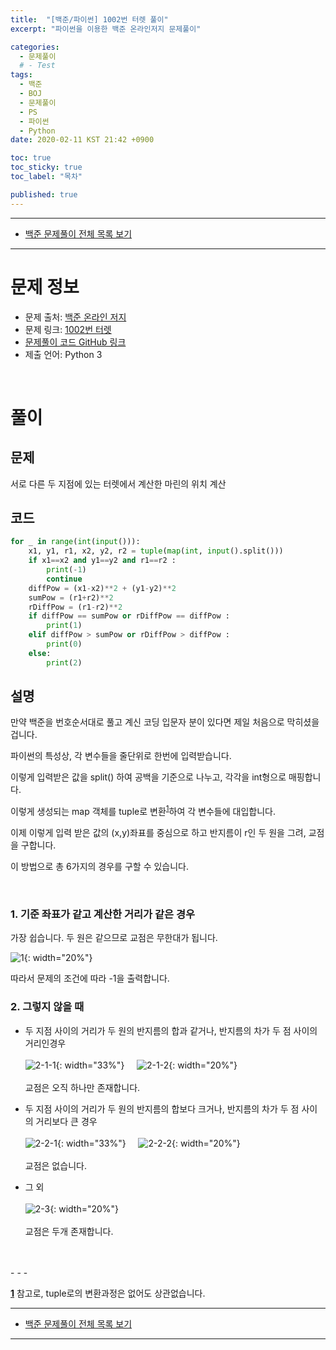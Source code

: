 ```yaml
---
title:  "[백준/파이썬] 1002번 터렛 풀이"
excerpt: "파이썬을 이용한 백준 온라인저지 문제풀이"

categories:
  - 문제풀이
  # - Test
tags:
  - 백준
  - BOJ
  - 문제풀이
  - PS
  - 파이썬
  - Python
date: 2020-02-11 KST 21:42 +0900

toc: true
toc_sticky: true
toc_label: "목차"

published: true
---
```


- - -

 - [백준 문제풀이 전체 목록 보기](/boj)

- - -

# 문제 정보
 - 문제 출처: [백준 온라인 저지](http://boj.kr/)
 - 문제 링크: [1002번 터렛](https://www.acmicpc.net/problem/1002)
 - [문제풀이 코드 GitHub 링크](https://github.com/NeoMindStd/CodingLife)
 - 제출 언어: Python 3
 
 <br>

# 풀이

## 문제
서로 다른 두 지점에 있는 터렛에서 계산한 마린의 위치 계산

## 코드

```python
for _ in range(int(input())):
    x1, y1, r1, x2, y2, r2 = tuple(map(int, input().split()))
    if x1==x2 and y1==y2 and r1==r2 :
        print(-1)
        continue
    diffPow = (x1-x2)**2 + (y1-y2)**2
    sumPow = (r1+r2)**2
    rDiffPow = (r1-r2)**2
    if diffPow == sumPow or rDiffPow == diffPow :
        print(1)
    elif diffPow > sumPow or rDiffPow > diffPow :
        print(0)
    else:
        print(2)            

```

## 설명
만약 백준을 번호순서대로 풀고 계신 코딩 입문자 분이 있다면 제일 처음으로 막히셨을 겁니다.

파이썬의 특성상, 각 변수들을 줄단위로 한번에 입력받습니다.

이렇게 입력받은 값을 split() 하여 공백을 기준으로 나누고, 각각을 int형으로 매핑합니다.

이렇게 생성되는 map 객체를 tuple로 변환<sup id="tupleH">[1](#tupleT)</sup>하여 각 변수들에 대입합니다.

이제 이렇게 입력 받은 값의 (x,y)좌표를 중심으로 하고 반지름이 r인 두 원을 그려, 교점을 구합니다.

이 방법으로 총 6가지의 경우를 구할 수 있습니다.

<br>

### 1. 기준 좌표가 같고 계산한 거리가 같은 경우
가장 쉽습니다. 두 원은 같으므로 교점은 무한대가 됩니다.

![1](/assets/images/posts/boj/1002/1.png){: width="20%"}

따라서 문제의 조건에 따라 -1을 출력합니다.
<br>

### 2. 그렇지 않을 때
* 두 지점 사이의 거리가 두 원의 반지름의 합과 같거나, 반지름의 차가 두 점 사이의 거리인경우<br><br>
![2-1-1](/assets/images/posts/boj/1002/2-1-1.png){: width="33%"}&nbsp;&nbsp;&nbsp;&nbsp;
![2-1-2](/assets/images/posts/boj/1002/2-1-2.png){: width="20%"}<br><br>
교점은 오직 하나만 존재합니다.


* 두 지점 사이의 거리가 두 원의 반지름의 합보다 크거나, 반지름의 차가 두 점 사이의 거리보다 큰 경우<br><br>
![2-2-1](/assets/images/posts/boj/1002/2-2-1.png){: width="33%"}&nbsp;&nbsp;&nbsp;&nbsp;
![2-2-2](/assets/images/posts/boj/1002/2-2-2.png){: width="20%"}<br><br>
교점은 없습니다.

* 그 외<br><br>
![2-3](/assets/images/posts/boj/1002/2-3.png){: width="20%"}<br><br>
교점은 두개 존재합니다.

<br>
<br>
- - - 

<b id="tupleT">[1](#tupleH)</b> 참고로, tuple로의 변환과정은 없어도 상관없습니다.

- - -

 - [백준 문제풀이 전체 목록 보기](/boj)

- - -